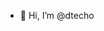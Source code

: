 - 👋 Hi, I’m @dtecho
<!--
- 👀 I’m interested in ...
- 🌱 I’m currently learning ...
- 💞️ I’m looking to collaborate on ...
- 📫 How to reach me ...
- 😄 Pronouns: ...
- ⚡ Fun fact: ...


dtecho/dtecho is a ✨ special ✨ repository because its `README.md` (this file) appears on your GitHub profile.
You can click the Preview link to take a look at your changes.
--->

